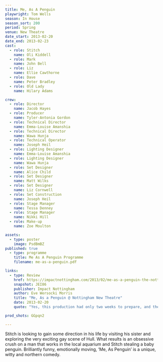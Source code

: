 ```yaml
---
title: Me, As A Penguin
playwright: Tom Wells
season: In House
season_sort: 200
period: Spring
venue: New Theatre
date_start: 2013-02-20
date_end: 2013-02-23
cast:
  - role: Stitch
    name: Oli Kiddell
  - role: Mark
    name: John Bell
  - role: Liz
    name: Ellie Cawthorne
  - role: Dave
    name: Peter Bradley
  - role: Old Lady
    name: Hilary Adams

crew:
  - role: Director
    name: Jacob Hayes
  - role: Producer
    name: Tyler-Antonia Gordon
  - role: Technical Director
    name: Emma-Louise Amanshia
  - role: Technical Director
    name: Wawa Hunja
  - role: Technical Operator
    name: Joseph Heil
  - role: Lighting Designer
    name: Emma-Louise Amanshia
  - role: Lighting Designer
    name: Wawa Hunja
  - role: Set Designer
    name: Alice Child
  - role: Set Designer
    name: Matt Wilks
  - role: Set Designer
    name: Liz Cornwell
  - role: Set Construction
    name: Joseph Heil
  - role: Stage Manager
    name: Tessa Denney
  - role: Stage Manager
    name: Nikki Hill
  - role: Make-up
    name: Zoe Moulton

assets:
  - type: poster
    image: PsdBmBZ
published: true
  - type: programme
    title: Me As A Penguin Programme
    filename: me-as-a-penguin.pdf

links:
  - type: Review
    href: https://impactnottingham.com/2013/02/me-as-a-penguin-the-nottingham-new-theatre/
    snapshot: JEI86
    publisher: Impact Nottingham
    author: Eve Wersocki Morris
    title: "Me, As a Penguin @ Nottingham New Theatre"
    date: 2013-02-20
    quote: "Yes, this production had only two weeks to prepare, and they did a jolly good job, but sadly missed the level of excellence expected of even ‘two-weekers’ at Nottingham’s student theatre."

prod_shots: GGpqn2

---
```


Stitch is looking to gain some direction in his life by visiting his sister and exploring the very exciting gay scene of Hull. What results is an obsessive crush on a man that works in the local aquarium and Stitch stealing a baby penguin. Brilliantly funny, emotionally moving, ‘Me, As Penguin’ is a unique, witty and northern comedy.
